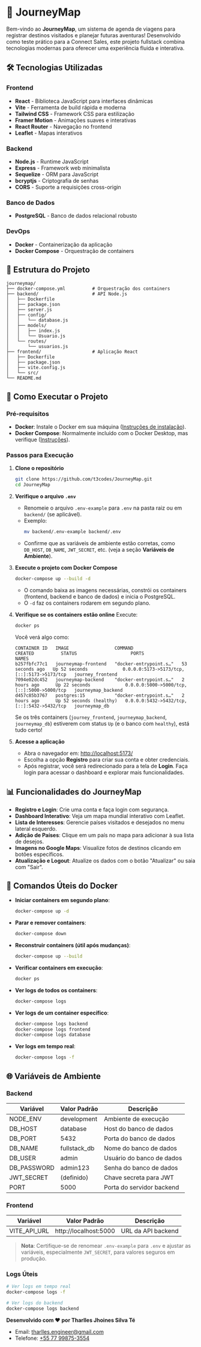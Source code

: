 # 🚀 JourneyMap

Bem-vindo ao **JourneyMap**, um sistema de agenda de viagens para registrar destinos visitados e planejar futuras aventuras! Desenvolvido como teste prático para a Connect Sales, este projeto fullstack combina tecnologias modernas para oferecer uma experiência fluida e interativa.

## 🛠️ Tecnologias Utilizadas

### Frontend
- **React** - Biblioteca JavaScript para interfaces dinâmicas
- **Vite** - Ferramenta de build rápida e moderna
- **Tailwind CSS** - Framework CSS para estilização
- **Framer Motion** - Animações suaves e interativas
- **React Router** - Navegação no frontend
- **Leaflet** - Mapas interativos

### Backend
- **Node.js** - Runtime JavaScript
- **Express** - Framework web minimalista
- **Sequelize** - ORM para JavaScript
- **bcryptjs** - Criptografia de senhas
- **CORS** - Suporte a requisições cross-origin

### Banco de Dados
- **PostgreSQL** - Banco de dados relacional robusto

### DevOps
- **Docker** - Containerização da aplicação
- **Docker Compose** - Orquestração de containers

## 📁 Estrutura do Projeto

```
journeymap/
├── docker-compose.yml          # Orquestração dos containers
├── backend/                    # API Node.js
│   ├── Dockerfile
│   ├── package.json
│   ├── server.js
│   ├── config/
│   │   └── database.js
│   ├── models/
│   │   ├── index.js
│   │   └── Usuario.js
│   └── routes/
│       └── usuarios.js
├── frontend/                   # Aplicação React
│   ├── Dockerfile
│   ├── package.json
│   ├── vite.config.js
│   └── src/
└── README.md
```

## 🚀 Como Executar o Projeto

### Pré-requisitos
- **Docker**: Instale o Docker em sua máquina ([Instruções de instalação](https://docs.docker.com/get-docker/)).
- **Docker Compose**: Normalmente incluído com o Docker Desktop, mas verifique ([Instruções](https://docs.docker.com/compose/install/)).

### Passos para Execução

1. **Clone o repositório**
   ```bash
   git clone https://github.com/t3codes/JourneyMap.git
   cd JourneyMap
   ```

2. **Verifique o arquivo `.env`**
   - Renomeie o arquivo `.env-example` para `.env` na pasta raiz ou em `backend/` (se aplicável).
   - Exemplo:
     ```bash
     mv backend/.env-example backend/.env
     ```
   - Confirme que as variáveis de ambiente estão corretas, como `DB_HOST`, `DB_NAME`, `JWT_SECRET`, etc. (veja a seção **Variáveis de Ambiente**).

3. **Execute o projeto com Docker Compose**
   ```bash
   docker-compose up --build -d
   ```
   - O comando baixa as imagens necessárias, constrói os containers (frontend, backend e banco de dados) e inicia o PostgreSQL.
   - O `-d` faz os containers rodarem em segundo plano.

4. **Verifique se os containers estão online**
   Execute:
   ```bash
   docker ps
   ```
   Você verá algo como:
   ```
   CONTAINER ID   IMAGE                 COMMAND                  CREATED          STATUS                    PORTS                                         NAMES
   b257fbfc77c1   journeymap-frontend   "docker-entrypoint.s…"   53 seconds ago   Up 52 seconds             0.0.0.0:5173->5173/tcp, [::]:5173->5173/tcp   journey_frontend
   7094e02dc452   journeymap-backend    "docker-entrypoint.s…"   2 hours ago      Up 22 seconds             0.0.0.0:5000->5000/tcp, [::]:5000->5000/tcp   journeymap_backend
   d457c85b3767   postgres:15           "docker-entrypoint.s…"   2 hours ago      Up 52 seconds (healthy)   0.0.0.0:5432->5432/tcp, [::]:5432->5432/tcp   journeymap_db
   ```
   Se os três containers (`journey_frontend`, `journeymap_backend`, `journeymap_db`) estiverem com status `Up` (e o banco com `healthy`), está tudo certo!

5. **Acesse a aplicação**
   - Abra o navegador em: [http://localhost:5173/](http://localhost:5173/)
   - Escolha a opção **Registro** para criar sua conta e obter credenciais.
   - Após registrar, você será redirecionado para a tela de **Login**. Faça login para acessar o dashboard e explorar mais funcionalidades.

## 📊 Funcionalidades do JourneyMap
- **Registro e Login**: Crie uma conta e faça login com segurança.
- **Dashboard Interativo**: Veja um mapa mundial interativo com Leaflet.
- **Lista de Interesses**: Gerencie países visitados e desejados no menu lateral esquerdo.
- **Adição de Países**: Clique em um país no mapa para adicionar à sua lista de desejos.
- **Imagens no Google Maps**: Visualize fotos de destinos clicando em botões específicos.
- **Atualização e Logout**: Atualize os dados com o botão "Atualizar" ou saia com "Sair".


## 📡 Comandos Úteis do Docker
- **Iniciar containers em segundo plano**:
  ```bash
  docker-compose up -d
  ```
- **Parar e remover containers**:
  ```bash
  docker-compose down
  ```
- **Reconstruir containers (útil após mudanças)**:
  ```bash
  docker-compose up --build
  ```
- **Verificar containers em execução**:
  ```bash
  docker ps
  ```
- **Ver logs de todos os containers**:
  ```bash
  docker-compose logs
  ```
- **Ver logs de um container específico**:
  ```bash
  docker-compose logs backend
  docker-compose logs frontend
  docker-compose logs database
  ```
- **Ver logs em tempo real**:
  ```bash
  docker-compose logs -f
  ```

## 🌐 Variáveis de Ambiente
### Backend
| Variável     | Valor Padrão    | Descrição                    |
|--------------|-----------------|------------------------------|
| NODE_ENV     | development     | Ambiente de execução         |
| DB_HOST      | database        | Host do banco de dados       |
| DB_PORT      | 5432            | Porta do banco de dados      |
| DB_NAME      | fullstack_db    | Nome do banco de dados       |
| DB_USER      | admin           | Usuário do banco de dados    |
| DB_PASSWORD  | admin123        | Senha do banco de dados      |
| JWT_SECRET   | (definido)      | Chave secreta para JWT       |
| PORT         | 5000            | Porta do servidor backend    |

### Frontend
| Variável     | Valor Padrão    | Descrição                    |
|--------------|-----------------|------------------------------|
| VITE_API_URL | http://localhost:5000 | URL da API backend         |

> **Nota**: Certifique-se de renomear `.env-example` para `.env` e ajustar as variáveis, especialmente `JWT_SECRET`, para valores seguros em produção.



### Logs Úteis
```bash
# Ver logs em tempo real
docker-compose logs -f

# Ver logs do backend
docker-compose logs backend
```


**Desenvolvido com ❤️ por Tharlles Jhoines Silva Té**
- Email: [tharlles.engineer@gmail.com](mailto:tharlles.engineer@gmail.com)
- Telefone: [+55 77 99875-3554](tel:+5577998753554)